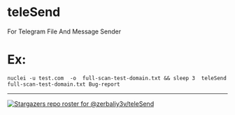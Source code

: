 # teleSend
For Telegram File And Message Sender
# Ex:
    nuclei -u test.com  -o  full-scan-test-domain.txt && sleep 3  teleSend full-scan-test-domain.txt Bug-report
<hr>

[![Stargazers repo roster for @zerbaliy3v/teleSend](https://reporoster.com/stars/dark/notext/zerbaliy3v/teleSend)](https://github.com/zerbaliy3v/teleSend/stargazers)

